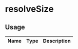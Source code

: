 <!-- 
This is an auto-generated markdown. 
You can change it in "/Users/daniel/Dev/allthings/elements/src/ProfileImage/ProfileImage.tsx" and run build:docs to update this file.
-->
# resolveSize

## Usage
| Name        | Type           | Description  |
| ----------- |:--------------:| ------------:|

